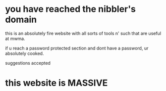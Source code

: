 # you have reached the nibbler's domain

this is an absolutely fire website with all sorts of tools n' such that are useful at mwma.

if u reach a password protected section and dont have a password, ur absolutely cooked.

suggestions accepted







































































































































































































































































































































































































































































































































































































































































































































































































































































































































































































































































































































































































































































































































































































































































































































































































































































































































































































































































































































































































































































































































































































































































































































































































































































































































































































































































































































































































































































































































































































































































































































































































































































































































































































































































































































































































































































































































































































































































































































































































































































































































































































































































































































































































































































































































































































































































































































































































































































































































































































































































































































































































































































































































































































































































































































































































































































































































































































































































































































































































































































































































































































































































































































































































































































































































































































































































































































































































































































































































































































































































































































































































































































































































































































































































































































































































































































































































































































































































































































































































































































































































































































































































































































































































































































































































































































































































































































































































































































































































































































































































































































































































































































































































































































































































































































































































































































































































































































































































































































































































































































































































































































































































































































































































 
 # this website is MASSIVE
